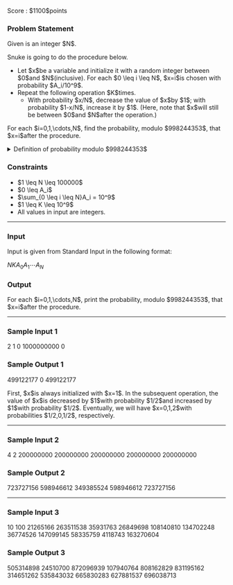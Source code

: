 
<div>

<span>

<span>

<p>
Score : $1100$points
</p>

<div>

<section>

### **Problem Statement**

<p>
Given is an integer $N$.
</p>

<p>
Snuke is going to do the procedure below.
</p>

<ul>

<li>
Let $x$be a variable and initialize it with a random integer between $0$and $N$(inclusive). For each $0 \leq i \leq N$, $x=i$is chosen with probability $A_i/10^9$.
</li>

<li>
Repeat the following operation $K$times.
<ul>

<li>
With probability $x/N$, decrease the value of $x$by $1$; with probability $1-x/N$, increase it by $1$.
(Here, note that $x$will still be between $0$and $N$after the operation.)
</li>

</ul>

</li>

</ul>

<p>
For each $i=0,1,\cdots,N$, find the probability, modulo $998244353$, that $x=i$after the procedure.
</p>

<details>

<summary>
Definition of probability modulo $998244353$
</summary>

<p>
It can be proved that the sought probabilities are always rational numbers. Additionally, under the Constraints of this problem, when representing each of them as an irreducible fraction $\frac{P}{Q}$, it can be proved that $Q \neq 0 \pmod{998244353}$. Thus, there uniquely exists an integer $R$such that $R \times Q \equiv P \pmod{998244353}, 0 \leq R < 998244353$. Answer with this $R$.


</p>

</details>

</section>

</div>

<div>

<section>

### **Constraints**

<ul>

<li>
$1 \leq N \leq 100000$
</li>

<li>
$0 \leq A_i$
</li>

<li>
$\sum_{0 \leq i \leq N}A_i = 10^9$
</li>

<li>
$1 \leq K \leq 10^9$
</li>

<li>
All values in input are integers.
</li>

</ul>

</section>

</div>

---

<div>

<div>

<section>

### **Input**

<p>
Input is given from Standard Input in the following format:
</p>

<div>

$N$$K$$A_0$$A_1$$\cdots$$A_N$
</div>

</section>

</div>

<div>

<section>

### **Output**

<p>
For each $i=0,1,\cdots,N$, print the probability, modulo $998244353$, that $x=i$after the procedure.
</p>

</section>

</div>

</div>

---

<div>

<section>

### **Sample Input 1**

<div>

2 1
0 1000000000 0

</div>

</section>

</div>

<div>

<section>

### **Sample Output 1**

<div>

499122177 0 499122177

</div>

<p>
First, $x$is always initialized with $x=1$.
In the subsequent operation, the value of $x$is decreased by $1$with probability $1/2$and increased by $1$with probability $1/2$.
Eventually, we will have $x=0,1,2$with probabilities $1/2,0,1/2$, respectively.
</p>

</section>

</div>

---

<div>

<section>

### **Sample Input 2**

<div>

4 2
200000000 200000000 200000000 200000000 200000000

</div>

</section>

</div>

<div>

<section>

### **Sample Output 2**

<div>

723727156 598946612 349385524 598946612 723727156

</div>

</section>

</div>

---

<div>

<section>

### **Sample Input 3**

<div>

10 100
21265166 263511538 35931763 26849698 108140810 134702248 36774526 147099145 58335759 4118743 163270604

</div>

</section>

</div>

<div>

<section>

### **Sample Output 3**

<div>

505314898 24510700 872096939 107940764 808162829 831195162 314651262 535843032 665830283 627881537 696038713

</div>

</section>

</div>

</span>

</span>

</div>
